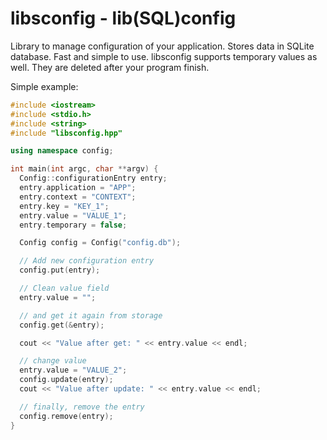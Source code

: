 libsconfig - lib(SQL)config
==========

Library to manage configuration of your application. Stores data in SQLite database. Fast and simple to use.
libsconfig supports temporary values as well. They are deleted after your program finish.

Simple example:

```C++
#include <iostream>
#include <stdio.h>
#include <string>
#include "libsconfig.hpp"

using namespace config;

int main(int argc, char **argv) {
  Config::configurationEntry entry;
  entry.application = "APP";
  entry.context = "CONTEXT";
  entry.key = "KEY_1";
  entry.value = "VALUE_1";
  entry.temporary = false;

  Config config = Config("config.db");

  // Add new configuration entry
  config.put(entry);

  // Clean value field
  entry.value = "";

  // and get it again from storage
  config.get(&entry);

  cout << "Value after get: " << entry.value << endl;

  // change value
  entry.value = "VALUE_2";
  config.update(entry);
  cout << "Value after update: " << entry.value << endl;

  // finally, remove the entry
  config.remove(entry);
}
```

